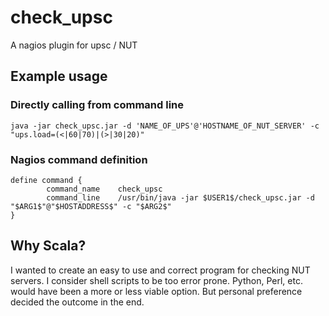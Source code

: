 # check_upsc
A nagios plugin for upsc / NUT

## Example usage

### Directly calling from command line

```
java -jar check_upsc.jar -d 'NAME_OF_UPS'@'HOSTNAME_OF_NUT_SERVER' -c "ups.load=(<|60|70)|(>|30|20)"
```

### Nagios command definition

```
define command {
        command_name    check_upsc
        command_line    /usr/bin/java -jar $USER1$/check_upsc.jar -d "$ARG1$"@"$HOSTADDRESS$" -c "$ARG2$"
}
```		

## Why Scala?

I wanted to create an easy to use and correct program for checking NUT
servers. I consider shell scripts to be too error prone. Python, Perl,
etc. would have been a more or less viable option. But personal
preference decided the outcome in the end.
